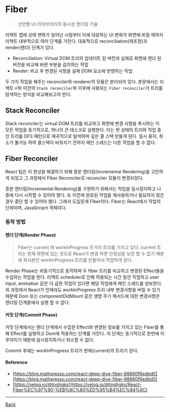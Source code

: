 # Fiber

> 선언형 UI 라이브러리의 동시성 렌더링 기술

리액트 앱에 상태 변화가 일어난 시점부터 이에 대응하는 UI 변화가 화면에 비칠 때까지 리액트 내부적으로 여러 단계를 거친다. 대표적으로 reconciliation(재조정)과 render(렌더) 단계가 있다.

- Reconciliation: Virtual DOM 트리의 업데이트 된 버전과 실제로 화면에 렌더 된 버전을 비교해 바뀐 부분을 감지하는 작업
- Render: 비교 후 변경된 사항을 실제 DOM 요소에 반영하는 작업

두 가지 작업을 해주는 reconciler와 renderer의 모듈은 분리되어 있다. 본문에서는 리액트 v16 이전의 `Stack reconciler`와 이후에 사용되는 `Fiber reconciler`가 트리를 탐색하는 방식을 비교해보고자 한다.

## Stack Reconciler

Stack reconciler는 virtual DOM 트리를 비교하고 화면에 변경 사항을 푸시하는 이 모든 작업을 동기적으로, 하나의 큰 테스크로 실행한다. 이는 현 상태의 트리와 작업 중인 트리를 DFS 패턴으로 재귀적으로 탐색하며 깊은 콜 스택 만들게 된다. 일시 중지, 취소가 불가능 하여 콜스택이 비워지기 전까지 메인 스레드는 다른 작업을 할 수 없다.

## Fiber Reconciler

React 팀은 이 현상을 해결하기 위해 증분 렌더링(Incremental Rendering)을 고안하게 되었고 그 과정에서 Fiber Reconciler로 reconciler 모듈이 변경되었다.

증분 렌더링(Incremental Rendering)를 구현하기 위해서는 작업을 일시정지하고 나중에 다시 시작할 수 있어야 했다. 또 이전에 완료된 작업을 재사용하거나 필요하지 않은 경우 중단 할 수 있어야 했다. 그래서 도입된게 Fiber이다. Fiber는 React에서 작업의 단위이며, JavaSrciprt 객체이다.

### 동작 방법

#### 렌더 단계(Render Phase)

> Fiber는 current 와 workInProgress 두가지 트리를 가지고 있다. current 트리는 현재 화면에 있는 것으로 React가 변경 하면 안정성을 보장 할 수 없기 때문에 복사본인 workInProgress 트리를 만들어서 작업하게 된다.

Render Phase는 비동기적으로 동작하며 두 fiber 트리를 비교하고 변경된 Effect들을 수집하는 작업을 한다. 리액트 scheduler로 인해 허용되는 시간 동안 작업하고 user input, animation 같은 더 급한 작업이 있다면 해당 작업에게 메인 스레드를 양보한다. 위 과정에서 React가 언제라도 workInProgress 트리 내부 변경사항을 버릴 수 있기 때문에 Dom 또는 componentDidMount 같은 생명 주기 메서드에 대한 변경사항은 렌더링 단계중에서 실행 할 수 없다.

#### 커밋 단계(Commit Phase)

커밋 단계에서는 렌더 단계에서 수집한 Effect와 변경된 정보를 가지고 있는 Fiber를 통해 Effect를 실행하고 Dom에 적용하는 단계를 거친다. 이 단계는 동기적으로 한번에 이루어지기 때문에 일시정지하거나 취소할 수 없다.

Commit 후에는 workInProgress 트리가 현재(current)의 트리가 된다.

#### Reference

- [https://blog.mathpresso.com/react-deep-dive-fiber-88860f6edbd0](https://blog.mathpresso.com/react-deep-dive-fiber-88860f6edbd0)
- [https://velog.io/@tnghgks](https://velog.io/@tnghgks/React-Fiber%EC%97%90-%EB%8C%80%ED%95%B4%EC%84%9C)

---

[Back](../README.md)
